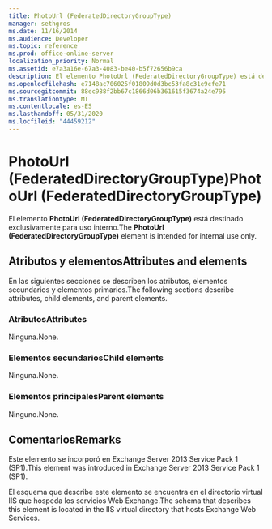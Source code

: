 ```yaml
---
title: PhotoUrl (FederatedDirectoryGroupType)
manager: sethgros
ms.date: 11/16/2014
ms.audience: Developer
ms.topic: reference
ms.prod: office-online-server
localization_priority: Normal
ms.assetid: e7a3a16e-67a3-4083-be40-b5f72656b9ca
description: El elemento PhotoUrl (FederatedDirectoryGroupType) está destinado exclusivamente para uso interno.
ms.openlocfilehash: e7148ac706025f01809d0d3bc53fa8c31e9cfe71
ms.sourcegitcommit: 88ec988f2bb67c1866d06b361615f3674a24e795
ms.translationtype: MT
ms.contentlocale: es-ES
ms.lasthandoff: 05/31/2020
ms.locfileid: "44459212"
---
```

# <a name="photourl-federateddirectorygrouptype"></a><span data-ttu-id="d937b-103">PhotoUrl (FederatedDirectoryGroupType)</span><span class="sxs-lookup"><span data-stu-id="d937b-103">PhotoUrl (FederatedDirectoryGroupType)</span></span>

<span data-ttu-id="d937b-104">El elemento **PhotoUrl (FederatedDirectoryGroupType)** está destinado exclusivamente para uso interno.</span><span class="sxs-lookup"><span data-stu-id="d937b-104">The **PhotoUrl (FederatedDirectoryGroupType)** element is intended for internal use only.</span></span> 

## <a name="attributes-and-elements"></a><span data-ttu-id="d937b-105">Atributos y elementos</span><span class="sxs-lookup"><span data-stu-id="d937b-105">Attributes and elements</span></span>

<span data-ttu-id="d937b-106">En las siguientes secciones se describen los atributos, elementos secundarios y elementos primarios.</span><span class="sxs-lookup"><span data-stu-id="d937b-106">The following sections describe attributes, child elements, and parent elements.</span></span>
  
### <a name="attributes"></a><span data-ttu-id="d937b-107">Atributos</span><span class="sxs-lookup"><span data-stu-id="d937b-107">Attributes</span></span>

<span data-ttu-id="d937b-108">Ninguna.</span><span class="sxs-lookup"><span data-stu-id="d937b-108">None.</span></span>
  
### <a name="child-elements"></a><span data-ttu-id="d937b-109">Elementos secundarios</span><span class="sxs-lookup"><span data-stu-id="d937b-109">Child elements</span></span>

<span data-ttu-id="d937b-110">Ninguna.</span><span class="sxs-lookup"><span data-stu-id="d937b-110">None.</span></span>
  
### <a name="parent-elements"></a><span data-ttu-id="d937b-111">Elementos principales</span><span class="sxs-lookup"><span data-stu-id="d937b-111">Parent elements</span></span>

<span data-ttu-id="d937b-112">Ninguno.</span><span class="sxs-lookup"><span data-stu-id="d937b-112">None.</span></span>
  
## <a name="remarks"></a><span data-ttu-id="d937b-113">Comentarios</span><span class="sxs-lookup"><span data-stu-id="d937b-113">Remarks</span></span>

<span data-ttu-id="d937b-114">Este elemento se incorporó en Exchange Server 2013 Service Pack 1 (SP1).</span><span class="sxs-lookup"><span data-stu-id="d937b-114">This element was introduced in Exchange Server 2013 Service Pack 1 (SP1).</span></span>
  
<span data-ttu-id="d937b-115">El esquema que describe este elemento se encuentra en el directorio virtual IIS que hospeda los servicios Web Exchange.</span><span class="sxs-lookup"><span data-stu-id="d937b-115">The schema that describes this element is located in the IIS virtual directory that hosts Exchange Web Services.</span></span>
  

